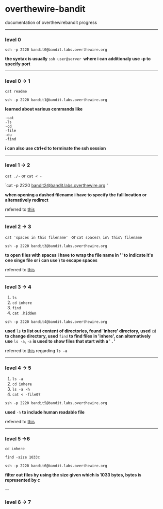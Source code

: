 # overthewire-bandit
documentation of overthewirebandit progress

---


### level 0

`ssh -p 2220 bandit0@bandit.labs.overthewire.org`

**the syntax is usually**  `ssh user@server `**where i can additionaly use -p to specify port**

---

### level 0 -> 1

` cat readme `

`ssh -p 2220 bandit1@bandit.labs.overthewire.org`

**learned about various commands like**

    -cat
    -ls
    -cd
    -file
    -du
    -find

**i can also use ctrl+d to terminate the ssh session**

---

### level 1 -> 2


`cat ./-`  or `cat < -`

`cat -p 2220 bandit2@bandit.labs.overthewire.org '

**when opening a dashed filename i have to specify the full location or alternatively redirect**

referred to [this](https://stackoverflow.com/questions/42187323/how-to-open-a-dashed-filename-using-terminal)

---

### level 2 -> 3

`cat 'spaces in this filename' `  or `cat spaces\ in\ this\ filename`

`ssh -p 2220 bandit3@bandit.labs.overthewire.org`

**to open files with spaces i have to wrap the file name in '' to indicate it's one singe file or i can use \ to escape spaces**

referred to [this](https://linuxhandbook.com/filename-spaces-linux/)

---

### level 3 -> 4

1.  `ls`
2.  `cd inhere`
3.  `find`
4.  `cat .hidden`

 `ssh -p 2220 bandit4@bandit.labs.overthewire.org`

**used** `ls` **to list out content of directories, found 'inhere' directory, used** `cd` **to change directory, used** `find` **to find files in 'inhere', can alternatively use** `ls -a`, `-a` **is used to show files that start with a ' . '**

referred to [this](https://man7.org/linux/man-pages/man1/ls.1.html) regarding `ls -a`

---

### level 4 -> 5

1.  `ls -a`
2.  `cd inhere`
3.  `ls -a -h`
4.  `cat < -file07`

`ssh -p 2220 bandit5@bandit.labs.overthewire.org`

**used** `-h` **to include human readable file**

referred to [this](https://man7.org/linux/man-pages/man1/ls.1.html)

---
### level 5 ->6


`cd inhere`

`find -size 1033c`

`ssh -p 2220 bandit6@bandit.labs.overthewire.org`

**filter out files by using the size given which is 1033 bytes, bytes is represented by c**

--

### level 6 -> 7

